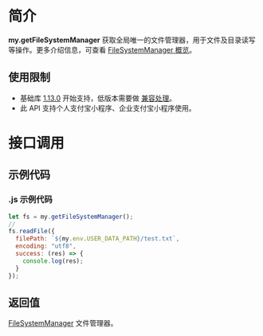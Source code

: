 # 简介

**my.getFileSystemManager** 获取全局唯一的文件管理器，用于文件及目录读写等操作。更多介绍信息，可查看 [FileSystemManager 概览](https://opendocs.alipay.com/mini/api/0226od)。

## 使用限制

- 基础库 [1.13.0](https://opendocs.alipay.com/mini/framework/lib) 开始支持，低版本需要做 [兼容处理](https://opendocs.alipay.com/mini/framework/compatibility)。
- 此 API 支持个人支付宝小程序、企业支付宝小程序使用。

# 接口调用

## 示例代码

### .js 示例代码
```javascript
let fs = my.getFileSystemManager();
// 
fs.readFile({
  filePath: `${my.env.USER_DATA_PATH}/test.txt`,
  encoding: "utf8",
  success: (res) => {
    console.log(res);
  }
});
```

## 返回值
[FileSystemManager](https://opendocs.alipay.com/mini/api/0226od) 文件管理器。
